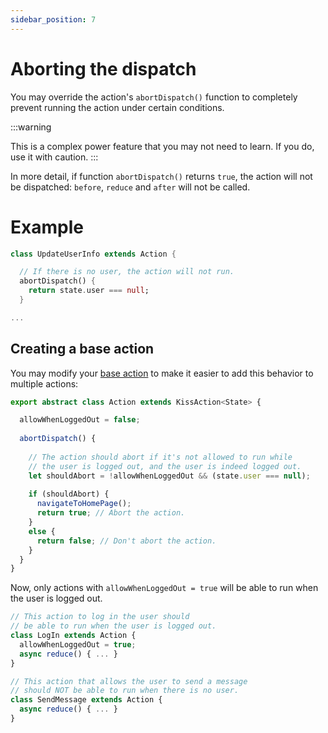 ```yaml
---
sidebar_position: 7
---
```


# Aborting the dispatch

You may override the action's `abortDispatch()` function to completely prevent
running the action under certain conditions.

:::warning

This is a complex power feature that you may not need to learn.
If you do, use it with caution.
:::

In more detail, if function `abortDispatch()` returns `true`,
the action will not be dispatched: `before`, `reduce` and `after` will not be called.

# Example

```dart
class UpdateUserInfo extends Action {

  // If there is no user, the action will not run.
  abortDispatch() {
    return state.user === null;
  }

...
```

## Creating a base action

You may modify your [base action](./base-action-with-common-logic) to make it easier
to add this behavior to multiple actions:

```ts
export abstract class Action extends KissAction<State> {

  allowWhenLoggedOut = false;   
  
  abortDispatch() {
  
    // The action should abort if it's not allowed to run while 
    // the user is logged out, and the user is indeed logged out. 
    let shouldAbort = !allowWhenLoggedOut && (state.user === null);        
    
    if (shouldAbort) {      
      navigateToHomePage();              
      return true; // Abort the action.      
    }        
    else {           
      return false; // Don't abort the action.
    } 
  }  
}
```

Now, only actions with `allowWhenLoggedOut = true` will be able to run
when the user is logged out.

```ts
// This action to log in the user should 
// be able to run when the user is logged out.
class LogIn extends Action {
  allowWhenLoggedOut = true;         
  async reduce() { ... }
}

// This action that allows the user to send a message 
// should NOT be able to run when there is no user.
class SendMessage extends Action {           
  async reduce() { ... }
}
```

